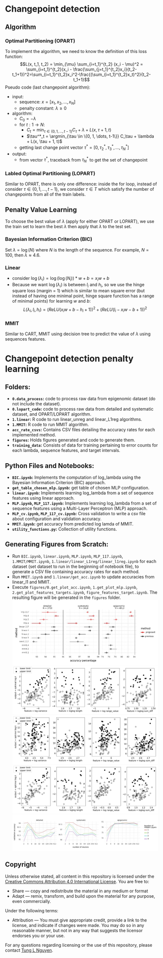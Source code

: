 # Changepoint detection
## Algorithm
### Optimal Partitioning (OPART)
To implement the algorithm, we need to know the definition of this loss function:
$$L(x, t_1, t_2) = \min_{\mu} \sum_{i=t_1}^{t_2} (x_i - \mu)^2 = \sum_{i=t_1}^{t_2}(x_i - \frac{\sum_{j=t_1}^{t_2}x_i}{t_2-t_1+1})^2=\sum_{i=t_1}^{t_2}x_i^2-\frac{(\sum_{i=t_1}^{t_2}x_t)^2}{t_2-t_1+1}$$
Pseudo code (last changepoint algorithm):
- input:
    - sequence: $x = [x_1, x_2, \dots, x_N]$
    - penalty constant: $\lambda \geq 0$
- algorithm:
    - $C_0 = -\lambda$
    - for $t:1 \rightarrow N$:
        - $C_t = \min_{\tau \in \{0, 1, \dots, t-1\}} C_\tau + \lambda + L(x, \tau + 1, t)$
        - $\tau^*_t = \argmin_{\tau \in \{0, 1, \dots, t-1\}} C_\tau + \lambda + L(x, \tau + 1, t)$
    - getting last change point vector $\tau^* = [0, \tau^*_2, \tau^*_3, \dots, \tau^*_N]$
- output:
    - from vector $\tau^*$, traceback from $\tau^*_N$ to get the set of changepoint

### Labled Optimal Partitioning (LOPART)
Similar to OPART, there is only one difference: inside the for loop, instead of consider $\tau \in \{0, 1, \dots, t-1\}$, we consider $\tau \in T$ which satisfy the number of changepoints from all of the train labels.

## Penalty Value Learning
To choose the best value of $\lambda$ (apply for either OPART or LOPART), we use the train set to learn the best $\lambda$ then apply that $\lambda$ to the test set.

### Bayesian Information Criterion (BIC)
Set $\lambda = \log(N)$ where $N$ is the length of the sequence. For example, $N = 100$, then $\lambda \approx 4.6$.

### Linear
- consider $\log(\lambda_i) = \log(\log(N_i))*w + b = x_iw + b$
- Because we want $\log(\lambda_i)$ is between $l_i$ and $h_i$, so we use the hinge square loss (margin = 1) which is similar to mean square error (but instead of having one minimal point, hinge square function has a range of minimal points) for learning $w$ and $b$:
$$L(\lambda_i, l_i, h_i) = \big(ReLU(x_iw+b - h_i + 1)\big)^2 + \big(ReLU(l_i - x_iw - b + 1)\big)^2$$

### MMIT
Similar to CART, MMIT using decision tree to predict the value of $\lambda$ using sequences features.

# Changepoint detection penalty learning

## Folders:
- **`0.data_process`:** code to process raw data from epigenomic dataset (do not include the dataset).
- **`0.lopart_code`:** code to process raw data from detailed and systematic dataset, and OPART/LOPART algorithm.
- **`1.linear`:** R code to run linear_unreg and linear_L1reg algorithms.
- **`1.MMIT`:** R code to run MMIT algorithm.
- **`acc_rate_csvs`:** Contains CSV files detailing the accuracy rates for each implemented method.
- **`figures`:** Holds figures generated and code to generate them.
- **`training_data`:** Consists of data for training pertaining to error counts for each lambda, sequence features, and target intervals.

## Python Files and Notebooks:
- **`BIC.ipynb`:** Implements the computation of log_lambda using the Bayesian Information Criterion (BIC) approach.
- **`get_table_chosen_mlp.ipynb`:** get table of chosen MLP configuration.
- **`linear.ipynb`:** Implements learning log_lambda from a set of sequence features using linear approach.
- **`MLP.ipynb`, `MLP_117.ipynb`:** Implements learning log_lambda from a set of sequence features using a Multi-Layer Perceptron (MLP) approach.
- **`MLP_cv.ipynb`, `MLP_117_cv.ipynb`:** Cross validation to write a csv file about configuration and validation accuracy.
- **`MMIT.ipynb`:** get accuracy from predicted log lamda of MMIT.
- **`utility_functions.py`:** Collection of utility functions.

## Generating Figures from Scratch:
  - Run `BIC.ipynb`, `linear.ipynb`, `MLP.ipynb`, `MLP_117.ipynb`, `1.MMIT/MMIT.ipynb`, `1.linear/linear_L1reg/linear_l1reg.ipynb` for each dataset (set dataset to run in the beginning of notebook file), to generate a CSV file containing accuracy rates for each method.
  - Run `MMIT.ipynb` and `1.linear/get_acc.ipynb` to update accuracies from linear_l1 and MMIT.
  - Execute `figures/0.get_plot_acc.ipynb`, `1.get_plot_mlp.ipynb`, `2.get_plot_features_targets.ipynb`, `figure_features_target.ipynb`. The resulting figure will be generated in the `figures` folder.
    ![Plot](figures/acc_compare.jpg)
    ![Plot](figures/features_targets_detailed.jpg)
    ![Plot](figures/features_targets_epigenomic.jpg)
    ![Plot](figures/features_targets_systematic.jpg)
    ![Plot](figures/mlp.jpg)

## Copyright

Unless otherwise stated, all content in this repository is licensed under the [Creative Commons Attribution 4.0 International License](https://creativecommons.org/licenses/by/4.0/). You are free to:

- Share — copy and redistribute the material in any medium or format
- Adapt — remix, transform, and build upon the material for any purpose, even commercially.

Under the following terms:
- Attribution — You must give appropriate credit, provide a link to the license, and indicate if changes were made. You may do so in any reasonable manner, but not in any way that suggests the licensor endorses you or your use.

For any questions regarding licensing or the use of this repository, please contact [Tung L Nguyen](mailto:nguyenlamtung10@gmail.com).